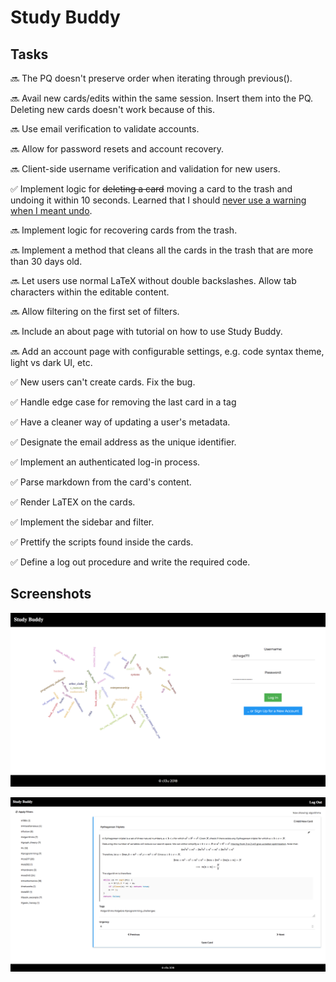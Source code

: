 # Study Buddy

## Tasks

:soon: The PQ doesn't preserve order when iterating through previous().

:soon: Avail new cards/edits within the same session. Insert them into the PQ. Deleting new cards doesn't work because of this.

:soon: Use email verification to validate accounts.

:soon: Allow for password resets and account recovery.

:soon: Client-side username verification and validation for new users.

:white_check_mark: Implement logic for ~~deleting a card~~ moving a card to the trash and undoing it within 10 seconds. Learned that I should [never use a warning when I meant undo](http://alistapart.com/article/neveruseawarning).

:soon: Implement logic for recovering cards from the trash.

:soon: Implement a method that cleans all the cards in the trash that are more than 30 days old.

:soon: Let users use normal LaTeX without double backslashes. Allow tab characters within the editable content.

:soon: Allow filtering on the first set of filters.

:soon: Include an about page with tutorial on how to use Study Buddy.

:soon: Add an account page with configurable settings, e.g. code syntax theme, light vs dark UI, etc.

:white_check_mark: New users can't create cards. Fix the bug.

:white_check_mark: Handle edge case for removing the last card in a tag

:white_check_mark: Have a cleaner way of updating a user's metadata.

:white_check_mark: Designate the email address as the unique identifier.

:white_check_mark: Implement an authenticated log-in process.

:white_check_mark: Parse markdown from the card's content.

:white_check_mark: Render LaTEX on the cards.

:white_check_mark: Implement the sidebar and filter.

:white_check_mark: Prettify the scripts found inside the cards.

:white_check_mark: Define a log out procedure and write the required code.

## Screenshots

![Login Page](https://github.com/dchege711/study_buddy/blob/master/data/login_page.png)

![Sample Card](https://github.com/dchege711/study_buddy/blob/master/data/sample_card.png)